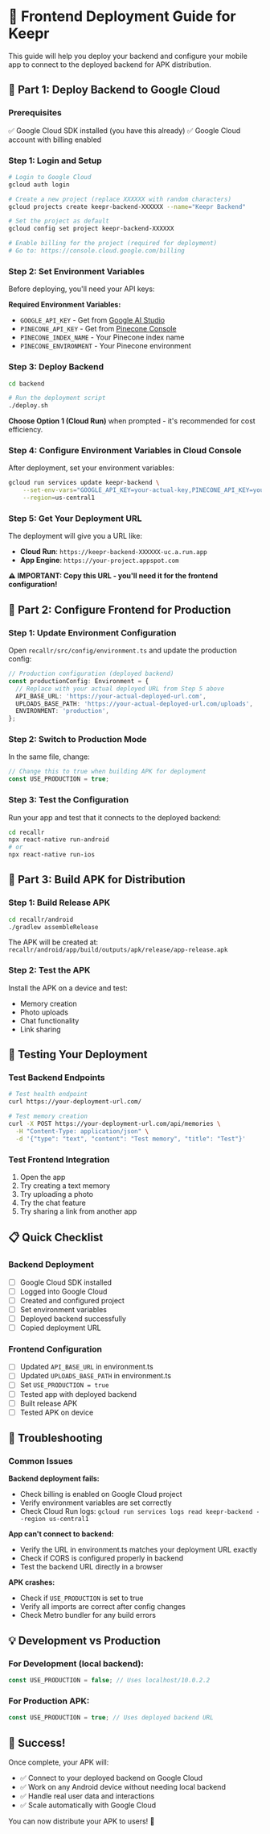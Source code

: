 # 📱 Frontend Deployment Guide for Keepr

This guide will help you deploy your backend and configure your mobile app to connect to the deployed backend for APK distribution.

## 🚀 Part 1: Deploy Backend to Google Cloud

### Prerequisites
✅ Google Cloud SDK installed (you have this already)
✅ Google Cloud account with billing enabled

### Step 1: Login and Setup
```bash
# Login to Google Cloud
gcloud auth login

# Create a new project (replace XXXXXX with random characters)
gcloud projects create keepr-backend-XXXXXX --name="Keepr Backend"

# Set the project as default
gcloud config set project keepr-backend-XXXXXX

# Enable billing for the project (required for deployment)
# Go to: https://console.cloud.google.com/billing
```

### Step 2: Set Environment Variables
Before deploying, you'll need your API keys:

**Required Environment Variables:**
- `GOOGLE_API_KEY` - Get from [Google AI Studio](https://makersuite.google.com/app/apikey)
- `PINECONE_API_KEY` - Get from [Pinecone Console](https://www.pinecone.io/)
- `PINECONE_INDEX_NAME` - Your Pinecone index name
- `PINECONE_ENVIRONMENT` - Your Pinecone environment

### Step 3: Deploy Backend
```bash
cd backend

# Run the deployment script
./deploy.sh
```

**Choose Option 1 (Cloud Run)** when prompted - it's recommended for cost efficiency.

### Step 4: Configure Environment Variables in Cloud Console
After deployment, set your environment variables:

```bash
gcloud run services update keepr-backend \
    --set-env-vars="GOOGLE_API_KEY=your-actual-key,PINECONE_API_KEY=your-actual-key,PINECONE_INDEX_NAME=your-index,PINECONE_ENVIRONMENT=your-env" \
    --region=us-central1
```

### Step 5: Get Your Deployment URL
The deployment will give you a URL like:
- **Cloud Run**: `https://keepr-backend-XXXXXX-uc.a.run.app`
- **App Engine**: `https://your-project.appspot.com`

**⚠️ IMPORTANT: Copy this URL - you'll need it for the frontend configuration!**

## 📱 Part 2: Configure Frontend for Production

### Step 1: Update Environment Configuration
Open `recallr/src/config/environment.ts` and update the production config:

```typescript
// Production configuration (deployed backend)
const productionConfig: Environment = {
  // Replace with your actual deployed URL from Step 5 above
  API_BASE_URL: 'https://your-actual-deployed-url.com',
  UPLOADS_BASE_PATH: 'https://your-actual-deployed-url.com/uploads',
  ENVIRONMENT: 'production',
};
```

### Step 2: Switch to Production Mode
In the same file, change:
```typescript
// Change this to true when building APK for deployment
const USE_PRODUCTION = true;
```

### Step 3: Test the Configuration
Run your app and test that it connects to the deployed backend:

```bash
cd recallr
npx react-native run-android
# or
npx react-native run-ios
```

## 🔧 Part 3: Build APK for Distribution

### Step 1: Build Release APK
```bash
cd recallr/android
./gradlew assembleRelease
```

The APK will be created at: `recallr/android/app/build/outputs/apk/release/app-release.apk`

### Step 2: Test the APK
Install the APK on a device and test:
- Memory creation
- Photo uploads
- Chat functionality
- Link sharing

## 🧪 Testing Your Deployment

### Test Backend Endpoints
```bash
# Test health endpoint
curl https://your-deployment-url.com/

# Test memory creation
curl -X POST https://your-deployment-url.com/api/memories \
  -H "Content-Type: application/json" \
  -d '{"type": "text", "content": "Test memory", "title": "Test"}'
```

### Test Frontend Integration
1. Open the app
2. Try creating a text memory
3. Try uploading a photo
4. Try the chat feature
5. Try sharing a link from another app

## 📋 Quick Checklist

### Backend Deployment
- [ ] Google Cloud SDK installed
- [ ] Logged into Google Cloud
- [ ] Created and configured project
- [ ] Set environment variables
- [ ] Deployed backend successfully
- [ ] Copied deployment URL

### Frontend Configuration
- [ ] Updated `API_BASE_URL` in environment.ts
- [ ] Updated `UPLOADS_BASE_PATH` in environment.ts
- [ ] Set `USE_PRODUCTION = true`
- [ ] Tested app with deployed backend
- [ ] Built release APK
- [ ] Tested APK on device

## 🚨 Troubleshooting

### Common Issues

**Backend deployment fails:**
- Check billing is enabled on Google Cloud project
- Verify environment variables are set correctly
- Check Cloud Run logs: `gcloud run services logs read keepr-backend --region us-central1`

**App can't connect to backend:**
- Verify the URL in environment.ts matches your deployment URL exactly
- Check if CORS is configured properly in backend
- Test the backend URL directly in a browser

**APK crashes:**
- Check if `USE_PRODUCTION` is set to true
- Verify all imports are correct after config changes
- Check Metro bundler for any build errors

## 💡 Development vs Production

### For Development (local backend):
```typescript
const USE_PRODUCTION = false; // Uses localhost/10.0.2.2
```

### For Production APK:
```typescript
const USE_PRODUCTION = true; // Uses deployed backend URL
```

## 🎉 Success!

Once complete, your APK will:
- ✅ Connect to your deployed backend on Google Cloud
- ✅ Work on any Android device without needing local backend
- ✅ Handle real user data and interactions
- ✅ Scale automatically with Google Cloud

You can now distribute your APK to users! 🚀 